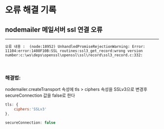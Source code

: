 # 오류 해결 기록

## nodemailer 메일서버 ssl 연결 오류
---

`오류 내용 : 
(node:18952) UnhandledPromiseRejectionWarning: Error: 11104:error:1408F10B:SSL routines:ssl3_get_record:wrong version number:c:\ws\deps\openssl\openssl\ssl\record\ssl3_record.c:332: `

<br>

### 해결법: 

nodemailer.createTransport 속성에 tls > ciphers 속성을 SSLv3으로 변경후
secureConnection 값을 false로 한다
``` js
tls: {
    ciphers:'SSLv3'
},

secureConnection: false
```
